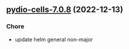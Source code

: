 

## [pydio-cells-7.0.8](https://github.com/truecharts/charts/compare/pydio-cells-7.0.7...pydio-cells-7.0.8) (2022-12-13)

### Chore

- update helm general non-major
  
  